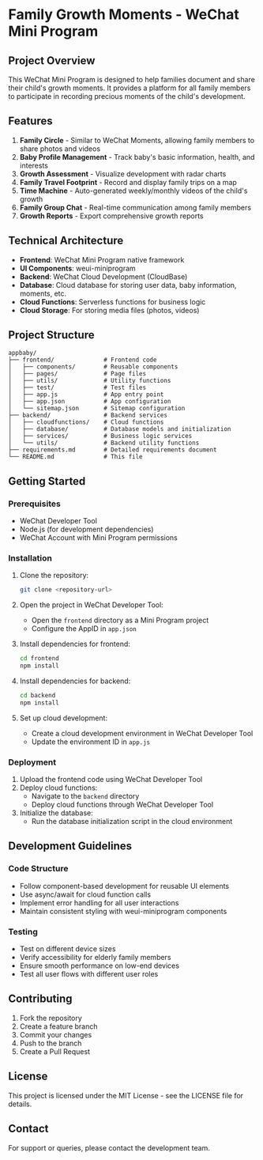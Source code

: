 # Family Growth Moments - WeChat Mini Program

## Project Overview

This WeChat Mini Program is designed to help families document and share their child's growth moments. It provides a platform for all family members to participate in recording precious moments of the child's development.

## Features

1. **Family Circle** - Similar to WeChat Moments, allowing family members to share photos and videos
2. **Baby Profile Management** - Track baby's basic information, health, and interests
3. **Growth Assessment** - Visualize development with radar charts
4. **Family Travel Footprint** - Record and display family trips on a map
5. **Time Machine** - Auto-generated weekly/monthly videos of the child's growth
6. **Family Group Chat** - Real-time communication among family members
7. **Growth Reports** - Export comprehensive growth reports

## Technical Architecture

- **Frontend**: WeChat Mini Program native framework
- **UI Components**: weui-miniprogram
- **Backend**: WeChat Cloud Development (CloudBase)
- **Database**: Cloud database for storing user data, baby information, moments, etc.
- **Cloud Functions**: Serverless functions for business logic
- **Cloud Storage**: For storing media files (photos, videos)

## Project Structure

```
appbaby/
├── frontend/              # Frontend code
│   ├── components/        # Reusable components
│   ├── pages/             # Page files
│   ├── utils/             # Utility functions
│   ├── test/              # Test files
│   ├── app.js             # App entry point
│   ├── app.json           # App configuration
│   └── sitemap.json       # Sitemap configuration
├── backend/               # Backend services
│   ├── cloudfunctions/    # Cloud functions
│   ├── database/          # Database models and initialization
│   ├── services/          # Business logic services
│   └── utils/             # Backend utility functions
├── requirements.md        # Detailed requirements document
└── README.md              # This file
```

## Getting Started

### Prerequisites

- WeChat Developer Tool
- Node.js (for development dependencies)
- WeChat Account with Mini Program permissions

### Installation

1. Clone the repository:
   ```bash
   git clone <repository-url>
   ```

2. Open the project in WeChat Developer Tool:
   - Open the `frontend` directory as a Mini Program project
   - Configure the AppID in `app.json`

3. Install dependencies for frontend:
   ```bash
   cd frontend
   npm install
   ```

4. Install dependencies for backend:
   ```bash
   cd backend
   npm install
   ```

5. Set up cloud development:
   - Create a cloud development environment in WeChat Developer Tool
   - Update the environment ID in `app.js`

### Deployment

1. Upload the frontend code using WeChat Developer Tool
2. Deploy cloud functions:
   - Navigate to the `backend` directory
   - Deploy cloud functions through WeChat Developer Tool
3. Initialize the database:
   - Run the database initialization script in the cloud environment

## Development Guidelines

### Code Structure

- Follow component-based development for reusable UI elements
- Use async/await for cloud function calls
- Implement error handling for all user interactions
- Maintain consistent styling with weui-miniprogram components

### Testing

- Test on different device sizes
- Verify accessibility for elderly family members
- Ensure smooth performance on low-end devices
- Test all user flows with different user roles

## Contributing

1. Fork the repository
2. Create a feature branch
3. Commit your changes
4. Push to the branch
5. Create a Pull Request

## License

This project is licensed under the MIT License - see the LICENSE file for details.

## Contact

For support or queries, please contact the development team.